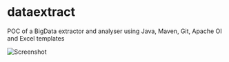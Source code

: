# dataextract

POC of a BigData extractor and analyser using Java, Maven, Git, Apache OI and Excel templates

![Screenshot](https://i.imgur.com/QBBKt8M.png)

